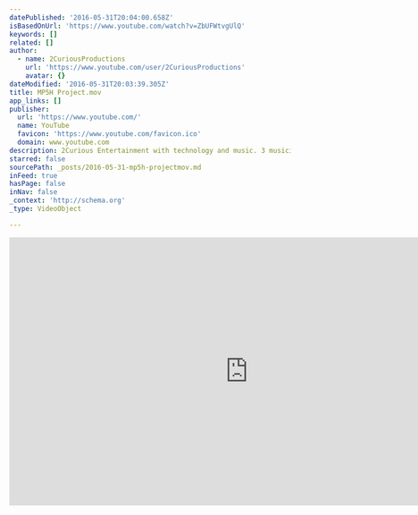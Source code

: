 ```yaml
---
datePublished: '2016-05-31T20:04:00.658Z'
isBasedOnUrl: 'https://www.youtube.com/watch?v=ZbUFWtvgUlQ'
keywords: []
related: []
author:
  - name: 2CuriousProductions
    url: 'https://www.youtube.com/user/2CuriousProductions'
    avatar: {}
dateModified: '2016-05-31T20:03:39.305Z'
title: MP5H Project.mov
app_links: []
publisher:
  url: 'https://www.youtube.com/'
  name: YouTube
  favicon: 'https://www.youtube.com/favicon.ico'
  domain: www.youtube.com
description: 2Curious Entertainment with technology and music. 3 musicians where invited to create a song. One day. One Studio. One producer. One instrument. The Ipad.
starred: false
sourcePath: _posts/2016-05-31-mp5h-projectmov.md
inFeed: true
hasPage: false
inNav: false
_context: 'http://schema.org'
_type: VideoObject

---
```

<iframe src="https://cdn.embedly.com/widgets/media.html?src=https%3A%2F%2Fwww.youtube.com%2Fembed%2FZbUFWtvgUlQ%3Ffeature%3Doembed&amp;url=http%3A%2F%2Fwww.youtube.com%2Fwatch%3Fv%3DZbUFWtvgUlQ&amp;image=https%3A%2F%2Fi.ytimg.com%2Fvi%2FZbUFWtvgUlQ%2Fhqdefault.jpg&amp;key=b7d04c9b404c499eba89ee7072e1c4f7&amp;type=text%2Fhtml&amp;schema=youtube" width="854" height="480" scrolling="no" frameborder="0" allowfullscreen="" style=""></iframe>